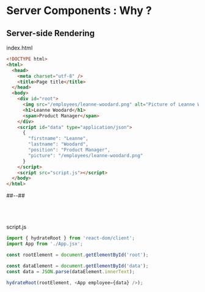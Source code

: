 <!-- .slide: class="two-column with-code " -->

# Server Components : Why ?

## Server-side Rendering

index.html

```html [13-20]
<!DOCTYPE html>
<html>
  <head>
    <meta charset="utf-8" />
    <title>Page title</title>
  </head>
  <body>
    <div id="root">
      <img src="/employees/leanne-woodard.png" alt="Picture of Leanne Woodard" />
      <h1>Leanne Woodard</h1>
      <span>Product Manager</span>
    </div>
    <script id="data" type="application/json">
      {
        "firstname": "Leanne",
        "lastname": "Woodard",
        "position": "Product Manager",
        "picture": "/employees/leanne-woodard.png"
      }
    </script>
    <script src="script.js"></script>
  </body>
</html>
```

##--##

<br/> <br/> <br/>
script.js

```javascript [6-9]
import { hydrateRoot } from 'react-dom/client';
import App from './App.jsx';

const rootElement = document.getElementById('root');

const dataElement = document.getElementById('data');
const data = JSON.parse(dataElement.innerText);

hydrateRoot(rootElement, <App employee={data} />);
```
